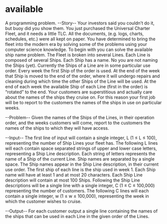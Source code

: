 # available
A programming problem.
--Story--
Your investors said you couldn’t do it, but buoy did you show them. You just purchased the
Universal Charter Fleet, and it needs a little TLC. All the documents, (e.g. logs, charts,
schedules, etc.) were all kept on paper. You have determined to bring the fleet into the modern
era by solving some of the problems using your computer science knowledge.
To begin with you can solve the available ship name problem. The Fleet is broken into several
Lines. Each Line is composed of several Ships. Each Ship has a name. No you are not naming
the Ships (yet).
Currently the Ships of a Line are in some particular use order. Every week the first Ship of the
order is used. At the end of the week that Ship is moved to the end of the order, where it will
undergo repairs and cleaning during which time the other Ships of the Line will be used. At the
end of each week the available Ship of each Line (first in the order) is “rotated” to the end.
Your customers are superstitious and actually care about the names of the ships they cruise on.
For this reason your first job will be to report to the customers the names of the ships in use on
particular weeks.

--Problem--
Given the names of the Ships of the Lines, in their operation order, and the weeks customers
will come, report to the customers the names of the ships to which they will have access.

--Input--
The first line of input will contain a single integer, L (1 ≤ L ≤ 100), representing the number of
Ship Lines your fleet has. The following L lines will each contain space separated strings of
upper and lower case letters, representing a Ship Line description. Each string of letters
represents the name of a Ship of the current Line. Ship names are separated by a single
space. The Ship names appear in the Ship Line description, in their current use order. The first
ship of each line is the ship used in week 1.
Each Ship name will have at least 1 and at most 20 characters. Each Ship Line description will contain at most 100 Ships.
Following the Ship Line descriptions will be a single line with a single integer, C (1 ≤ C ≤
100,000) representing the number of customers. The following C lines will each contain a single
integer, w (1 ≤ w ≤ 100,000), representing the week in which the customer wishes to cruise.

--Output--
For each customer output a single line containing the names of the ships that can be used in each Line in the given order of the Lines.

